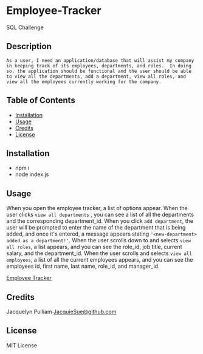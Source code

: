# Employee-Tracker
SQL Challenge

## Description

    As a user, I need an application/database that will assist my company in keeping track of its employees, departments, and roles.  In doing so, the application should be functional and the user should be able to view all the departments, add a department, view all roles, and view all the employees currently working for the company. 

## Table of Contents

- [Installation](#installation)
- [Usage](#usage)
- [Credits](#credits)
- [License](#license)

## Installation
- npm i
- node index.js

## Usage

When you open the employee tracker, a list of options appear.  When the user clicks `view all departments` , you can see a list of all the departments and the corresponding department_id.  When you click `add department`, the user will be prompted to enter the name of the department that is being added, and once it's entered, a message appears stating `'<new-department> added as a department!'`. When the user scrolls down to and selects `view all roles`, a list appears, and you can see the role_id, job title, current salary, and the department_id.  When the user scrolls and selects `view all employees`, a list of all the current employees appears, and you can see the employees id, first name, last name, role_id, and manager_id.

[Employee Tracker](../../Desktop/2023-01-16%2007-10-14.mp4)

## Credits

Jacquelyn Pulliam
[JacquieSue@github.com](#JacquieSue@github.com)

## License

MIT License